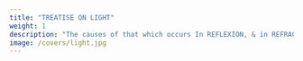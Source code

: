 ```yaml
---
title: "TREATISE ON LIGHT"
weight: 1
description: "The causes of that which occurs In REFLEXION, & in REFRACTION And In the strange REFRACTION OF ICELAND CRYSTAL"
image: /covers/light.jpg
---
```




<!-- 
 -->